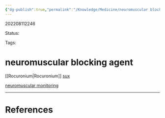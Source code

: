 ```yaml
---
{"dg-publish":true,"permalink":"/Knowledge/Medicine/neuromuscular blocking agent/"}
---
```



202208112246

Status: 

Tags:

# neuromuscular blocking agent
[[Rocuronium\|Rocuronium]]
[sux](Suxamethonium.md)




[neuromuscular monitoring](neuromuscular%20monitoring)


___
# References